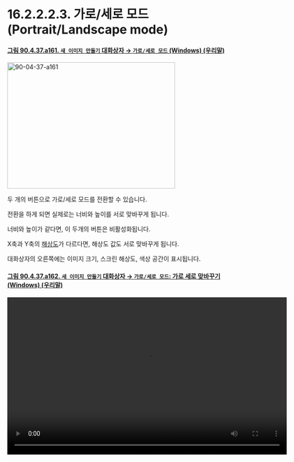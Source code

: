 # 16.2.2.2.3. 가로/세로 모드(Portrait/Landscape mode)

<a id="90-04-37-a161"></a>

#### [그림 90.4.37.a161. `새 이미지 만들기` 대화상자 → `가로/세로 모드` (Windows) (우리말)](./90-04-0037-create_a_new_image.md#90-04-37-a161)
<img width="384" height="289" alt="90-04-37-a161" src="https://github.com/user-attachments/assets/76e8109a-3f31-40cc-b624-396f5f21d6d2" />

두 개의 버튼으로 가로/세로 모드를 전환할 수 있습니다.

전환을 하게 되면 실제로는 너비와 높이를 서로 맞바꾸게 됩니다.

너비와 높이가 같다면, 이 두개의 버튼은 비활성화됩니다.

X축과 Y축의 [해상도](./16-02-02-03-01-x_y_resolution.md)가 다르다면, 해상도 값도 서로 맞바꾸게 됩니다.

대화상자의 오른쪽에는 이미지 크기, 스크린 해상도, 색상 공간이 표시됩니다.

<a id="90-04-37-a162"></a>

#### [그림 90.4.37.a162. `새 이미지 만들기` 대화상자 → `가로/세로 모드`: 가로 세로 맞바꾸기 (Windows) (우리말)](./90-04-0037-create_a_new_image.md#90-04-37-a162)
<video controls="controls" width="640" height="360" src="https://github.com/user-attachments/assets/1a4d880f-958d-4ecf-8478-904c58d49a2d"></video>